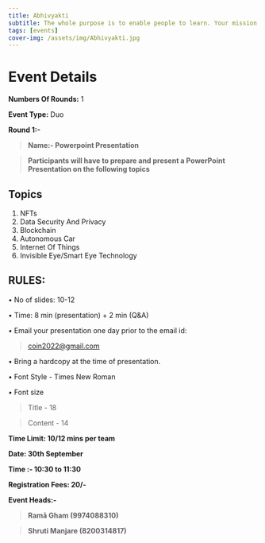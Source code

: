 ```yaml
---
title: Abhivyakti
subtitle: The whole purpose is to enable people to learn. Your mission is not to transmit information but to transform learners
tags: [events]
cover-img: /assets/img/Abhivyakti.jpg
---
```



# Event Details

**Numbers Of Rounds:** 1

**Event Type:** Duo

**Round 1:-**

   > **Name:- Powerpoint Presentation**

   > **Participants will have to prepare and present a PowerPoint Presentation on the following topics**

## Topics
1. NFTs
2. Data Security And Privacy
3. Blockchain 
4. Autonomous Car
5. Internet Of Things 
6. Invisible Eye/Smart Eye Technology
   
## RULES:

• No of slides: 10-12

• Time: 8 min (presentation) + 2 min (Q&A)

• Email your presentation one day prior to the email id:
   > coin2022@gmail.com

• Bring a hardcopy at the time of presentation.

• Font Style - Times New Roman

• Font size 
   > Title - 18
   
   > Content - 14

**Time Limit: 10/12 mins per team**

**Date: 30th September**

**Time :- 10:30 to 11:30**

**Registration Fees: 20/-**

**Event Heads:-**

   > **Ramā Gham (9974088310)**
   
   > **Shruti Manjare (8200314817)**